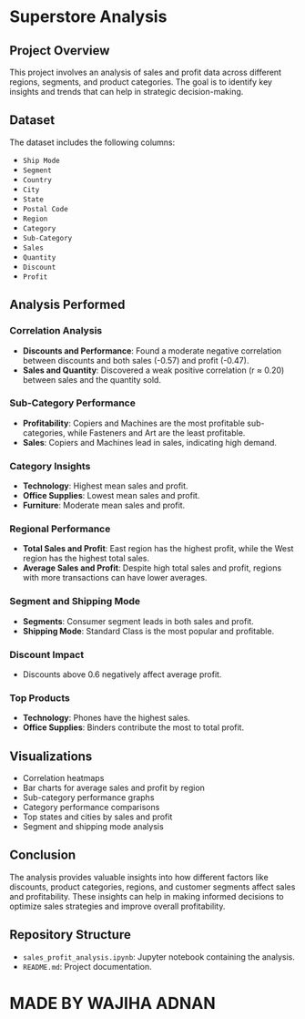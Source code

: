 # Superstore Analysis

## Project Overview

This project involves an analysis of sales and profit data across different regions, segments, and product categories. The goal is to identify key insights and trends that can help in strategic decision-making.

## Dataset

The dataset includes the following columns:
- `Ship Mode`
- `Segment`
- `Country`
- `City`
- `State`
- `Postal Code`
- `Region`
- `Category`
- `Sub-Category`
- `Sales`
- `Quantity`
- `Discount`
- `Profit`

## Analysis Performed

### Correlation Analysis
- **Discounts and Performance**: Found a moderate negative correlation between discounts and both sales (-0.57) and profit (-0.47).
- **Sales and Quantity**: Discovered a weak positive correlation (r ≈ 0.20) between sales and the quantity sold.

### Sub-Category Performance
- **Profitability**: Copiers and Machines are the most profitable sub-categories, while Fasteners and Art are the least profitable.
- **Sales**: Copiers and Machines lead in sales, indicating high demand.

### Category Insights
- **Technology**: Highest mean sales and profit.
- **Office Supplies**: Lowest mean sales and profit.
- **Furniture**: Moderate mean sales and profit.

### Regional Performance
- **Total Sales and Profit**: East region has the highest profit, while the West region has the highest total sales.
- **Average Sales and Profit**: Despite high total sales and profit, regions with more transactions can have lower averages.

### Segment and Shipping Mode
- **Segments**: Consumer segment leads in both sales and profit.
- **Shipping Mode**: Standard Class is the most popular and profitable.

### Discount Impact
- Discounts above 0.6 negatively affect average profit.

### Top Products
- **Technology**: Phones have the highest sales.
- **Office Supplies**: Binders contribute the most to total profit.

## Visualizations

- Correlation heatmaps
- Bar charts for average sales and profit by region
- Sub-category performance graphs
- Category performance comparisons
- Top states and cities by sales and profit
- Segment and shipping mode analysis

## Conclusion

The analysis provides valuable insights into how different factors like discounts, product categories, regions, and customer segments affect sales and profitability. These insights can help in making informed decisions to optimize sales strategies and improve overall profitability.


## Repository Structure

- `sales_profit_analysis.ipynb`: Jupyter notebook containing the analysis.
- `README.md`: Project documentation.

# MADE BY WAJIHA ADNAN
